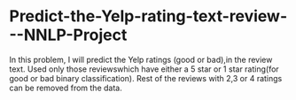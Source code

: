 # Predict-the-Yelp-rating-text-review---NNLP-Project
In this problem, I will predict the Yelp ratings (good or bad),in the review text. Used only those reviewswhich have either a 5 star or 1 star rating(for good or bad binary classification). Rest of the reviews with 2,3 or 4 ratings can be removed from the data. 
